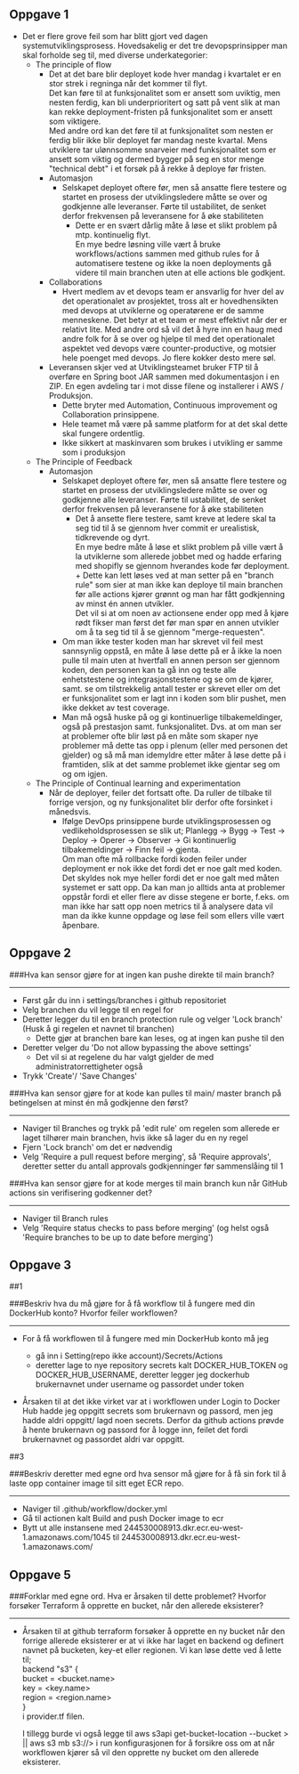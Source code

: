Oppgave 1
-
 - Det er flere grove feil som har blitt gjort ved dagen systemutviklingsprosess. Hovedsakelig er det tre devopsprinsipper man skal forholde seg til, med diverse underkategorier:
   - The principle of flow
     - Det at det bare blir deployet kode hver mandag i kvartalet er en stor strek i regninga når det kommer til flyt. \
        Det kan føre til at funksjonalitet som er ansett som uviktig, men nesten ferdig, kan bli underprioritert og satt på vent 
        slik at man kan rekke deployment-fristen på funksjonalitet som er ansett som viktigere. \
        Med andre ord kan det føre til at funksjonalitet som nesten er ferdig blir ikke blir deployet før mandag neste kvartal. 
        Mens utviklere tar ulønnsomme snarveier med funksjonalitet som er ansett som viktig og dermed bygger på seg en stor menge 
       "technical debt" i et forsøk på å rekke å deploye før fristen.
     - Automasjon
       - Selskapet deployet oftere før, men så ansatte flere testere og startet en prosess der utviklingsledere måtte se over og godkjenne alle leveranser. 
         Førte til ustabilitet, de senket derfor frekvensen på leveransene for å øke stabiliteten
         - Dette er en svært dårlig måte å løse et slikt problem på mtp. kontinuelig flyt. \
           En mye bedre løsning ville vært å bruke workflows/actions sammen med github rules for å automatisere testene og ikke la noen deployments gå videre til
           main branchen uten at elle actions ble godkjent. 
     - Collaborations
       - Hvert medlem av et devops team er ansvarlig for hver del av det operationalet av prosjektet, tross alt er hovedhensikten med devops at utviklerne og operatørene er de samme menneskene.
         Det betyr at et team er mest effektivt når der er relativt lite. Med andre ord så vil det å hyre inn en haug med andre folk for å se over og hjelpe til med det operationalet aspektet ved devops være counter-productive, 
         og motsier hele poenget med devops. Jo flere kokker desto mere søl.
     - Leveransen skjer ved at Utviklingsteamet bruker FTP til å overføre en Spring boot JAR sammen med dokumentasjon i en ZIP. En egen avdeling tar i mot disse filene og installerer i AWS / Produksjon.
       - Dette bryter med Automation, Continuous improvement og Collaboration prinsippene.
       - Hele teamet må være på samme platform for at det skal dette skal fungere ordentlig.
       - Ikke sikkert at maskinvaren som brukes i utvikling er samme som i  produksjon
   - The Principle of Feedback
     - Automasjon
       - Selskapet deployet oftere før, men så ansatte flere testere og startet en prosess der utviklingsledere måtte se over og godkjenne alle leveranser.
          Førte til ustabilitet, de senket derfor frekvensen på leveransene for å øke stabiliteten
         - Det å ansette flere testere, samt kreve at ledere skal ta seg tid til å se gjennom hver commit er urealistisk, tidkrevende og dyrt.\
           En mye bedre måte å løse et slikt problem på ville vært å la utviklerne som allerede jobbet med og hadde erfaring med shopifly se gjennom hverandes kode før deployment. +
           Dette kan lett løses ved at man setter på en "branch rule" som sier at man ikke kan deploye til main branchen før alle actions kjører grønnt og man har fått godkjenning av
           minst én annen utvikler. \
           Det vil si at om noen av actionsene ender opp med å kjøre rødt fikser man først det før man spør en annen utvikler om å ta seg tid til å se gjennom "merge-requesten". 
       - Om man ikke tester koden man har skrevet vil feil mest sannsynlig oppstå, en måte å løse dette på er å ikke la noen pulle til main uten at hvertfall en annen person ser gjennom koden, 
         den personen kan ta gå inn og teste alle enhetstestene og integrasjonstestene og se om de kjører,
         samt. se om tilstrekkelig antall tester er skrevet eller om det er funksjonalitet som er lagt inn i koden som blir pushet,
         men ikke dekket av test coverage. 
       - Man må også huske på og gi kontinuerlige tilbakemeldinger, også på prestasjon samt. funksjonalitet.
         Dvs. at om man ser at problemer ofte blir løst på en måte som skaper nye problemer må dette tas opp i plenum
         (eller med personen det gjelder) og så må man idemyldre etter måter å løse dette på i framtiden,
         slik at det samme problemet ikke gjentar seg om og om igjen.
   - The Principle of Continual learning and experimentation
     - Når de deployer, feiler det fortsatt ofte. Da ruller de tilbake til forrige versjon, og ny funksjonalitet blir derfor ofte forsinket i månedsvis.
       - Ifølge DevOps prinsippene burde utviklingsprosessen og vedlikeholdsprosessen se slik ut; Planlegg -> Bygg -> Test -> Deploy -> Operer -> Observer -> Gi kontinuerlig tilbakemeldinger -> Finn feil -> gjenta. \
         Om man ofte må rollbacke fordi koden feiler under deployment er nok ikke det fordi det er noe galt med koden. \
         Det skyldes nok mye heller fordi det er noe galt med måten systemet er satt opp. Da kan man jo alltids anta at problemer oppstår fordi et eller flere av disse stegene er borte,
         f.eks. om man ikke har satt opp noen metrics til å analysere data vil man da ikke kunne oppdage og løse feil som ellers ville vært åpenbare. 

Oppgave 2
-
###Hva kan sensor gjøre for at ingen kan pushe direkte til main branch?
- --
- Først går du inn i settings/branches i github repositoriet
- Velg branchen du vil legge til en regel for
- Deretter legger du til en branch protection rule og velger 'Lock branch' (Husk å gi regelen et navnet til branchen)
    * Dette gjør at branchen bare kan leses, og at ingen kan pushe til den
- Deretter velger du 'Do not allow bypassing the above settings'
    * Det vil si at regelene du har valgt gjelder de med administratorrettigheter også
- Trykk 'Create'/ 'Save Changes'

###Hva kan sensor gjøre for at kode kan pulles til main/ master branch på betingelsen at minst én må godkjenne den først?
- --
- Naviger til Branches og trykk på 'edit rule' om regelen som allerede er laget tilhører main branchen, hvis ikke så lager du en ny regel
- Fjern 'Lock branch' om det er nødvendig
- Velg 'Require a pull request before merging', så 'Require approvals', deretter setter du antall approvals godkjenninger før sammenslåing til 1

###Hva kan sensor gjøre for at kode merges til main branch kun når GitHub actions sin verifisering godkenner det?
- --
- Naviger til Branch rules
- Velg 'Require status checks to pass before merging' (og helst også 'Require branches to be up to date before merging')

Oppgave 3
-
##1

###Beskriv hva du må gjøre for å få workflow til å fungere med din DockerHub konto? Hvorfor feiler workflowen?
- --
- For å få workflowen til å fungere med min DockerHub konto må jeg
    * gå inn i Setting(repo ikke account)/Secrets/Actions
    * deretter lage to nye repository secrets kalt DOCKER_HUB_TOKEN og DOCKER_HUB_USERNAME, deretter legger jeg dockerhub brukernavnet under username og passordet under token

- Årsaken til at det ikke virket var at i workflowen under Login to Docker Hub hadde jeg oppgitt secrets som brukernavn og passord, men jeg hadde aldri oppgitt/ lagd noen secrets. Derfor da github actions prøvde å hente brukernavn og passord for å logge inn, feilet det fordi brukernavnet og passordet aldri var oppgitt.
    
##3

###Beskriv deretter med egne ord hva sensor må gjøre for å få sin fork til å laste opp container image til sitt eget ECR repo.
- --
- Naviger til .github/workflow/docker.yml
- Gå til actionen kalt Build and push Docker image to ecr
- Bytt ut alle instansene med 244530008913.dkr.ecr.eu-west-1.amazonaws.com/1045 til 244530008913.dkr.ecr.eu-west-1.amazonaws.com/<repo-et til sensor>

Oppgave 5
- 
###Forklar med egne ord. Hva er årsaken til dette problemet? Hvorfor forsøker Terraform å opprette en bucket, når den allerede eksisterer?
- --
- Årsaken til at github terraform forsøker å opprette en ny bucket når den forrige allerede eksisterer
  er at vi ikke har laget en backend og definert navnet på bucketen, key-et eller regionen.
  Vi kan løse dette ved å lette til;\
  backend "s3" { \
  bucket = <bucket.name> \
  key    = <key.name> \
  region = <region.name> \
  } \
  i provider.tf filen.

  I tillegg burde vi også legge til aws s3api get-bucket-location --bucket <bucket-name>> || aws s3 mb s3://<bucket-name>> i run konfigurasjonen for å forsikre oss om at når workflowen kjører så vil den opprette ny bucket om den allerede eksisterer.


